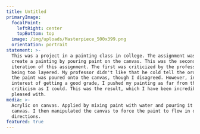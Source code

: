 ```yaml
---
title: Untitled
primaryImage:
  focalPoint:
    leftRight: center
    topBottom: top
  image: /img/uploads/Masterpiece_500x399.png
  orientation: portrait
statement: >-
  This was a project in a painting class in college. The assignment was to
  create a painting by pouring paint on the canvas. This was the second
  iteration of this assignment. The first was criticized by the professor as
  being too layered. My professor didn't like that he cold tell the order that
  the paint was poured onto the canvas, though I disagreed. However, in the
  interest of getting a good grade, I pushed my painting as far from that
  criticism as I could. This was the result, which I have been incredibly
  pleased with.
media: >-
  Acrylic on canvas. Applied by mixing paint with water and pouring it onto the
  canvas. I then manipulated the canvas to force the paint to flow in different
  directions.
featured: true
---
```


